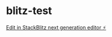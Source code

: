 # blitz-test

[Edit in StackBlitz next generation editor ⚡️](https://stackblitz.com/~/github.com/Marudi/blitz-test)